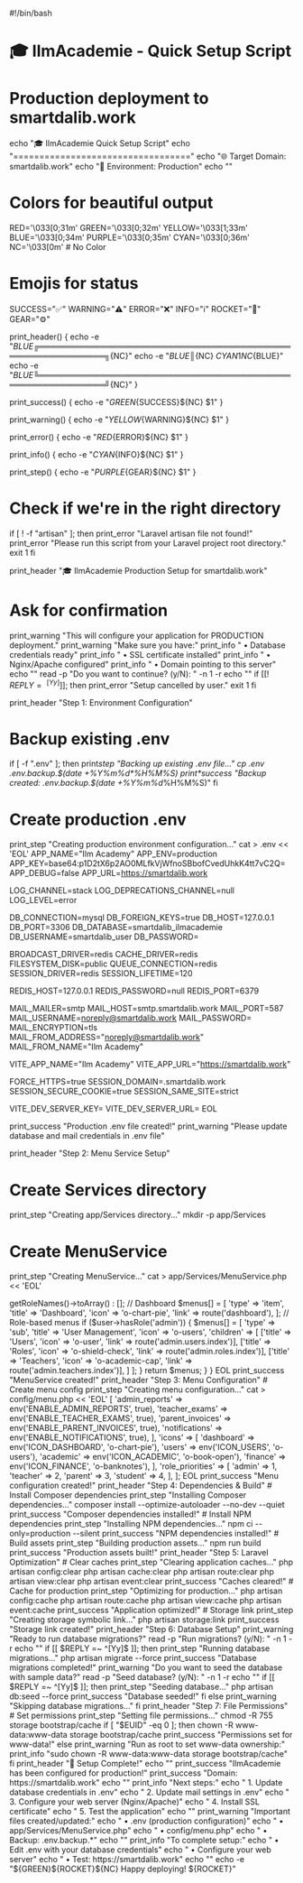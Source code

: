 #!/bin/bash

# 🎓 IlmAcademie - Quick Setup Script

# Production deployment to smartdalib.work

echo "🎓 IlmAcademie Quick Setup Script"
echo "=================================="
echo "🌐 Target Domain: smartdalib.work"
echo "🚀 Environment: Production"
echo ""

# Colors for beautiful output

RED='\033[0;31m'
GREEN='\033[0;32m'
YELLOW='\033[1;33m'
BLUE='\033[0;34m'
PURPLE='\033[0;35m'
CYAN='\033[0;36m'
NC='\033[0m' # No Color

# Emojis for status

SUCCESS="✅"
WARNING="⚠️"
ERROR="❌"
INFO="ℹ️"
ROCKET="🚀"
GEAR="⚙️"

print_header() {
echo -e "${BLUE}╔══════════════════════════════════════════════════════════════╗${NC}"
echo -e "${BLUE}║${NC} ${CYAN}$1${NC}${BLUE}"
    echo -e "${BLUE}╚══════════════════════════════════════════════════════════════╝${NC}"
}

print_success() {
echo -e "${GREEN}${SUCCESS}${NC} $1"
}

print_warning() {
echo -e "${YELLOW}${WARNING}${NC} $1"
}

print_error() {
echo -e "${RED}${ERROR}${NC} $1"
}

print_info() {
echo -e "${CYAN}${INFO}${NC} $1"
}

print_step() {
echo -e "${PURPLE}${GEAR}${NC} $1"
}

# Check if we're in the right directory

if [ ! -f "artisan" ]; then
print_error "Laravel artisan file not found!"
print_error "Please run this script from your Laravel project root directory."
exit 1
fi

print_header "🎓 IlmAcademie Production Setup for smartdalib.work"

# Ask for confirmation

print_warning "This will configure your application for PRODUCTION deployment."
print_warning "Make sure you have:"
print_info " • Database credentials ready"
print_info " • SSL certificate installed"
print_info " • Nginx/Apache configured"
print_info " • Domain pointing to this server"
echo ""
read -p "Do you want to continue? (y/N): " -n 1 -r
echo ""
if [[! $REPLY =~ ^[Yy]$]]; then
print_error "Setup cancelled by user."
exit 1
fi

print_header "Step 1: Environment Configuration"

# Backup existing .env

if [ -f ".env" ]; then
print*step "Backing up existing .env file..."
cp .env .env.backup.$(date +%Y%m%d*%H%M%S)
print*success "Backup created: .env.backup.$(date +%Y%m%d*%H%M%S)"
fi

# Create production .env

print_step "Creating production environment configuration..."
cat > .env << 'EOL'
APP_NAME="Ilm Academy"
APP_ENV=production
APP_KEY=base64:p1D2tX6p2AO0MLfkVjWfnoSBbofCvedUhkK4tt7vC2Q=
APP_DEBUG=false
APP_URL=https://smartdalib.work

LOG_CHANNEL=stack
LOG_DEPRECATIONS_CHANNEL=null
LOG_LEVEL=error

DB_CONNECTION=mysql
DB_FOREIGN_KEYS=true
DB_HOST=127.0.0.1
DB_PORT=3306
DB_DATABASE=smartdalib_ilmacademie
DB_USERNAME=smartdalib_user
DB_PASSWORD=

BROADCAST_DRIVER=redis
CACHE_DRIVER=redis
FILESYSTEM_DISK=public
QUEUE_CONNECTION=redis
SESSION_DRIVER=redis
SESSION_LIFETIME=120

REDIS_HOST=127.0.0.1
REDIS_PASSWORD=null
REDIS_PORT=6379

MAIL_MAILER=smtp
MAIL_HOST=smtp.smartdalib.work
MAIL_PORT=587
MAIL_USERNAME=noreply@smartdalib.work
MAIL_PASSWORD=
MAIL_ENCRYPTION=tls
MAIL_FROM_ADDRESS="noreply@smartdalib.work"
MAIL_FROM_NAME="Ilm Academy"

VITE_APP_NAME="Ilm Academy"
VITE_APP_URL="https://smartdalib.work"

FORCE_HTTPS=true
SESSION_DOMAIN=.smartdalib.work
SESSION_SECURE_COOKIE=true
SESSION_SAME_SITE=strict

VITE_DEV_SERVER_KEY=
VITE_DEV_SERVER_URL=
EOL

print_success "Production .env file created!"
print_warning "Please update database and mail credentials in .env file"

print_header "Step 2: Menu Service Setup"

# Create Services directory

print_step "Creating app/Services directory..."
mkdir -p app/Services

# Create MenuService

print_step "Creating MenuService..."
cat > app/Services/MenuService.php << 'EOL'

<?php

namespace App\Services;

class MenuService
{
    public static function getMenuItems($user)
    {
        if (!$user) {
            return [];
        }

        $menus = [];
        $config = config('menu', []);
        $userRoles = method_exists($user, 'getRoleNames') ? $user->getRoleNames()->toArray() : [];

        // Dashboard
        $menus[] = [
            'type' => 'item',
            'title' => 'Dashboard',
            'icon' => 'o-chart-pie',
            'link' => route('dashboard'),
        ];

        // Role-based menus
        if ($user->hasRole('admin')) {
            $menus[] = [
                'type' => 'sub',
                'title' => 'User Management',
                'icon' => 'o-users',
                'children' => [
                    ['title' => 'Users', 'icon' => 'o-user', 'link' => route('admin.users.index')],
                    ['title' => 'Roles', 'icon' => 'o-shield-check', 'link' => route('admin.roles.index')],
                    ['title' => 'Teachers', 'icon' => 'o-academic-cap', 'link' => route('admin.teachers.index')],
                ]
            ];
        }

        return $menus;
    }
}
EOL

print_success "MenuService created!"

print_header "Step 3: Menu Configuration"

# Create menu config
print_step "Creating menu configuration..."
cat > config/menu.php << 'EOL'
<?php

return [
    'enabled_features' => [
        'admin_reports' => env('ENABLE_ADMIN_REPORTS', true),
        'teacher_exams' => env('ENABLE_TEACHER_EXAMS', true),
        'parent_invoices' => env('ENABLE_PARENT_INVOICES', true),
        'notifications' => env('ENABLE_NOTIFICATIONS', true),
    ],

    'icons' => [
        'dashboard' => env('ICON_DASHBOARD', 'o-chart-pie'),
        'users' => env('ICON_USERS', 'o-users'),
        'academic' => env('ICON_ACADEMIC', 'o-book-open'),
        'finance' => env('ICON_FINANCE', 'o-banknotes'),
    ],

    'role_priorities' => [
        'admin' => 1,
        'teacher' => 2,
        'parent' => 3,
        'student' => 4,
    ],
];
EOL

print_success "Menu configuration created!"

print_header "Step 4: Dependencies & Build"

# Install Composer dependencies
print_step "Installing Composer dependencies..."
composer install --optimize-autoloader --no-dev --quiet
print_success "Composer dependencies installed!"

# Install NPM dependencies
print_step "Installing NPM dependencies..."
npm ci --only=production --silent
print_success "NPM dependencies installed!"

# Build assets
print_step "Building production assets..."
npm run build
print_success "Production assets built!"

print_header "Step 5: Laravel Optimization"

# Clear caches
print_step "Clearing application caches..."
php artisan config:clear
php artisan cache:clear
php artisan route:clear
php artisan view:clear
php artisan event:clear
print_success "Caches cleared!"

# Cache for production
print_step "Optimizing for production..."
php artisan config:cache
php artisan route:cache
php artisan view:cache
php artisan event:cache
print_success "Application optimized!"

# Storage link
print_step "Creating storage symbolic link..."
php artisan storage:link
print_success "Storage link created!"

print_header "Step 6: Database Setup"

print_warning "Ready to run database migrations?"
read -p "Run migrations? (y/N): " -n 1 -r
echo ""
if [[ $REPLY =~ ^[Yy]$ ]]; then
    print_step "Running database migrations..."
    php artisan migrate --force
    print_success "Database migrations completed!"
    
    print_warning "Do you want to seed the database with sample data?"
    read -p "Seed database? (y/N): " -n 1 -r
    echo ""
    if [[ $REPLY =~ ^[Yy]$ ]]; then
        print_step "Seeding database..."
        php artisan db:seed --force
        print_success "Database seeded!"
    fi
else
    print_warning "Skipping database migrations..."
fi

print_header "Step 7: File Permissions"

# Set permissions
print_step "Setting file permissions..."
chmod -R 755 storage bootstrap/cache
if [ "$EUID" -eq 0 ]; then
    chown -R www-data:www-data storage bootstrap/cache
    print_success "Permissions set for www-data!"
else
    print_warning "Run as root to set www-data ownership:"
    print_info "sudo chown -R www-data:www-data storage bootstrap/cache"
fi

print_header "🎉 Setup Complete!"

echo ""
print_success "IlmAcademie has been configured for production!"
print_success "Domain: https://smartdalib.work"
echo ""
print_info "Next steps:"
echo "  1. Update database credentials in .env"
echo "  2. Update mail settings in .env"
echo "  3. Configure your web server (Nginx/Apache)"
echo "  4. Install SSL certificate"
echo "  5. Test the application"
echo ""
print_warning "Important files created/updated:"
echo "  • .env (production configuration)"
echo "  • app/Services/MenuService.php"
echo "  • config/menu.php"
echo "  • Backup: .env.backup.*"
echo ""
print_info "To complete setup:"
echo "  • Edit .env with your database credentials"
echo "  • Configure your web server"
echo "  • Test: https://smartdalib.work"
echo ""
echo -e "${GREEN}${ROCKET}${NC} Happy deploying! ${ROCKET}"
